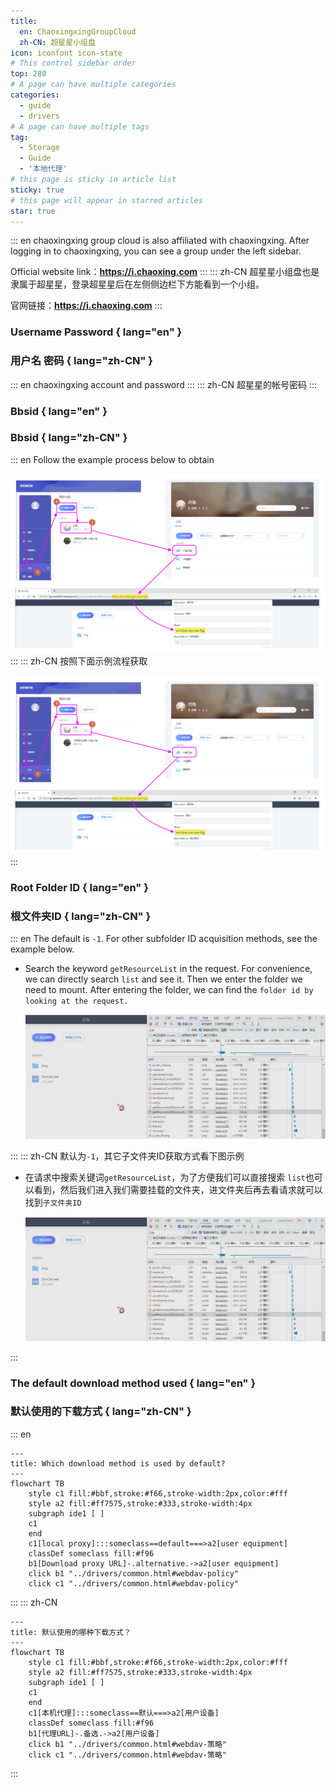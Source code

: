 ```yaml
---
title:
  en: ChaoxingxingGroupCloud
  zh-CN: 超星星小组盘
icon: iconfont icon-state
# This control sidebar order
top: 280
# A page can have multiple categories
categories:
  - guide
  - drivers
# A page can have multiple tags
tag:
  - Storage
  - Guide
  - '本地代理'
# this page is sticky in article list
sticky: true
# this page will appear in starred articles
star: true
---
```


<!--@include: @/snippets/reverse-tip.md-->

::: en
chaoxingxing group cloud is also affiliated with chaoxingxing. After logging in to chaoxingxing, you can see a group under the left sidebar.

Official website link：**https://i.chaoxing.com**
:::
::: zh-CN
超星星小组盘也是隶属于超星星，登录超星星后在左侧侧边栏下方能看到一个小组。

官网链接：**https://i.chaoxing.com**
:::

### Username Password { lang="en" }

### 用户名 密码 { lang="zh-CN" }

::: en
chaoxingxing account and password
:::
::: zh-CN
超星星的帐号密码
:::

### Bbsid { lang="en" }

### Bbsid { lang="zh-CN" }

::: en
Follow the example process below to obtain

![](/img/drivers/chaoxing/chaoxing_bbsid.png)
:::
::: zh-CN
按照下面示例流程获取

![](/img/drivers/chaoxing/chaoxing_bbsid.png)
:::

### Root Folder ID { lang="en" }

### 根文件夹ID { lang="zh-CN" }

::: en
The default is `-1`. For other subfolder ID acquisition methods, see the example below.

- Search the keyword `getResourceList` in the request. For convenience, we can directly search `list` and see it. Then we enter the folder we need to mount. After entering the folder, we can find the `folder id by looking at the request.`

  ![](/img/drivers/chaoxing/chaoxing_folder_id.gif)

:::
::: zh-CN
默认为`-1`，其它子文件夹ID获取方式看下图示例

- 在请求中搜索关键词`getResourceList`，为了方便我们可以直接搜索 `list`也可以看到，然后我们进入我们需要挂载的文件夹，进文件夹后再去看请求就可以找到`子文件夹ID`

  ![](/img/drivers/chaoxing/chaoxing_folder_id.gif)

:::

### The default download method used { lang="en" }

### 默认使用的下载方式 { lang="zh-CN" }

::: en

```mermaid
---
title: Which download method is used by default?
---
flowchart TB
    style c1 fill:#bbf,stroke:#f66,stroke-width:2px,color:#fff
    style a2 fill:#ff7575,stroke:#333,stroke-width:4px
    subgraph ide1 [ ]
    c1
    end
    c1[local proxy]:::someclass==default===>a2[user equipment]
    classDef someclass fill:#f96
    b1[Download proxy URL]-.alternative.->a2[user equipment]
    click b1 "../drivers/common.html#webdav-policy"
    click c1 "../drivers/common.html#webdav-policy"
```

:::
::: zh-CN

```mermaid
---
title: 默认使用的哪种下载方式？
---
flowchart TB
    style c1 fill:#bbf,stroke:#f66,stroke-width:2px,color:#fff
    style a2 fill:#ff7575,stroke:#333,stroke-width:4px
    subgraph ide1 [ ]
    c1
    end
    c1[本机代理]:::someclass==默认===>a2[用户设备]
    classDef someclass fill:#f96
    b1[代理URL]-.备选.->a2[用户设备]
    click b1 "../drivers/common.html#webdav-策略"
    click c1 "../drivers/common.html#webdav-策略"
```

:::
